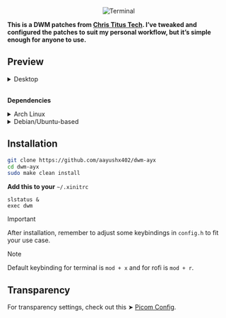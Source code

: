 <p align="center">
  <img src="https://github.com/aayushx402/images/blob/main/dwm/Dwm.svg.png" alt="Terminal">
</p>

<strong>**This is a DWM patches from [Chris Titus Tech](https://github.com/ChrisTitusTech/dwm-titus). I’ve tweaked and configured the patches to suit my personal workflow, but it’s simple enough for anyone to use.** </strong>

## Preview

<details>
  <summary>Desktop</summary>
  
![Terminal](https://github.com/aayushx402/images/blob/main/dwm/2024-08-24_00-24.png)

</details>

<br>

<strong>**Dependencies** </strong>

<details>
  <summary>Arch Linux</summary>

```bash
sudo pacman -S --needed base-devel git libx11 libxcb libxinerama libxft imlib2
```

</details> <details> <summary>Debian/Ubuntu-based</summary>

```bash
sudo apt install build-essential git libx11-dev libx11-xcb-dev libxcb-res0-dev libxinerama-dev libxft-dev libimlib2-dev
```
</details>

## Installation

```bash
git clone https://github.com/aayushx402/dwm-ayx
cd dwm-ayx
sudo make clean install
```

**Add this to your** `~/.xinitrc`

```
slstatus &
exec dwm
```

> [!IMPORTANT]
> After installation, remember to adjust some keybindings in `config.h` to fit your use case.

> [!NOTE]
> Default keybinding for terminal is `mod + x` and for rofi is `mod + r`.

## Transparency

For transparency settings, check out this ➤ [Picom Config](https://raw.githubusercontent.com/aayushx402/i3-CatDotfiles/main/picom/picom.conf).

